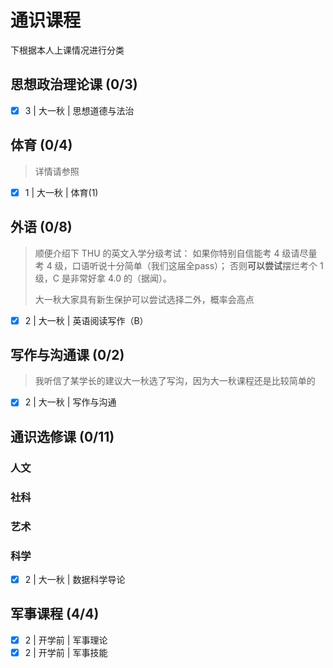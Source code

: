 # 通识课程

下根据本人上课情况进行分类

## 思想政治理论课 (0/3)

* [X] 3 | 大一秋 | 思想道德与法治

## 体育 (0/4)

> 详情请参照

* [X] 1 | 大一秋 | 体育(1)

## 外语 (0/8)

> 顺便介绍下 THU 的英文入学分级考试：
> 如果你特别自信能考 4 级请尽量考 4 级，口语听说十分简单（我们这届全pass）；
> 否则**可以尝试**摆烂考个 1 级，C 是非常好拿 4.0 的（据闻）。
>
> 大一秋大家具有新生保护可以尝试选择二外，概率会高点

* [X] 2 | 大一秋 | 英语阅读写作（B）

## 写作与沟通课 (0/2)

> 我听信了某学长的建议大一秋选了写沟，因为大一秋课程还是比较简单的

* [X] 2 | 大一秋 | 写作与沟通

## 通识选修课 (0/11)

### 人文

### 社科

### 艺术

### 科学

* [X] 2 | 大一秋 | 数据科学导论

## 军事课程 (4/4)

* [X] 2 | 开学前 | 军事理论
* [X] 2 | 开学前 | 军事技能
